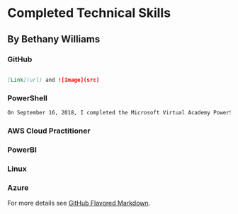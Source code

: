 # Completed Technical Skills
## By Bethany Williams

### GitHub

```markdown

[Link](url) and ![Image](src)
```
### PowerShell
```markdown
On September 16, 2018, I completed the Microsoft Virtual Academy PowerShell: Beginner path and earned a [badge](https://mva.microsoft.com/RewardEvidence.aspx/?key=haaNjgCPWTj_pmyGijh6Zw2) demonstrating what I learned. Through this course, I gained knowledge of basic PowerShell features, the Help system, the pipeline and the four-step solution, remoting and how it works, automation and security goals of PowerShell, and scripting and toolmaking through ISE. I also learned about PowerShell Desired State Configuration, performing a push deployment, configuring pull servers, discovering available resources, enhancing configurations, and working cross-platform with Linux. Overall, this course introduced me to PowerShell and allowed me to become familiar with this important technology. 
```

### AWS Cloud Practitioner

### PowerBI

### Linux

### Azure
For more details see [GitHub Flavored Markdown](https://guides.github.com/features/mastering-markdown/).

